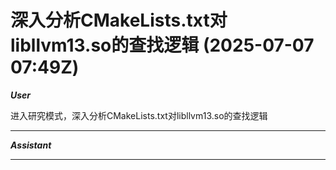 <!-- Generated by SpecStory -->

# 深入分析CMakeLists.txt对libllvm13.so的查找逻辑 (2025-07-07 07:49Z)

_**User**_

进入研究模式，深入分析CMakeLists.txt对libllvm13.so的查找逻辑

---

_**Assistant**_



---

